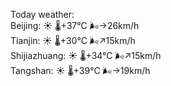 Today weather:  
Beijing: ☀️   🌡️+37°C 🌬️→26km/h  
Tianjin: ☀️   🌡️+30°C 🌬️↗15km/h  
Shijiazhuang: ☀️   🌡️+34°C 🌬️↗15km/h  
Tangshan: ☀️   🌡️+39°C 🌬️→19km/h  
